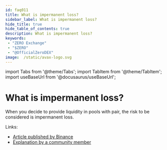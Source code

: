 ```yaml
---
id: faq011
title: What is impermanent loss?
sidebar_label: What is impermanent loss?
hide_title: true
hide_table_of_contents: true
description: What is impermanent loss?
keywords:
 - "ZERO Exchange"
 - "$ZERO"
 - "@OfficialZeroDEX"
image:  /static/avax-logo.svg
---
```


import Tabs from '@theme/Tabs';
import TabItem from '@theme/TabItem';
import useBaseUrl from '@docusaurus/useBaseUrl';

# What is impermanent loss?

When you decide to provide liquidity in pools with pair, the risk to be considered is impermanent loss.

Links:
* [Article published by Binance](https://academy.binance.com/en/articles/impermanent-loss-explained)
* [Explanation by a community member](https://zero.masternode.io/docs/il)
